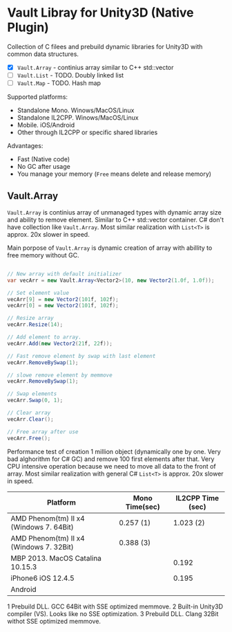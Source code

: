 # Vault Libray for Unity3D (Native Plugin)

Collection of C filees and prebuild dynamic libraries for Unity3D with common data structures.
- [x] `Vault.Array` - continius array similar to C++ std::vector
- [ ] `Vault.List` - TODO. Doubly linked list
- [ ] `Vault.Map` - TODO. Hash map

Supported platforms:
- Standalone Mono. Winows/MacOS/Linux
- Standalone IL2CPP. Winows/MacOS/Linux
- Mobile. iOS/Android
- Other through IL2CPP or specific shared libraries

Advantages:
- Fast (Native code)
- No GC after usage
- You manage your memory (`Free` means delete and release memory)

## Vault.Array
`Vault.Array` is continius array of unmanaged types with dynamic array size and ability to remove element. Similar to C++ std::vector container. C# don't have collection like `Vault.Array`. Most similar realization with `List<T>` is approx. 20x slower in speed.

Main porpose of `Vault.Array` is dynamic creation of array with abillity to free memory without GC.

```csharp

// New array with default initializer
var vecArr = new Vault.Array<Vector2>(10, new Vector2(1.0f, 1.0f));

// Set element value
vecArr[9] = new Vector2(101f, 102f);
vecArr[0] = new Vector2(101f, 102f);

// Resize array
vecArr.Resize(14);

// Add element to array.
vecArr.Add(new Vector2(21f, 22f));

// Fast remove element by swap with last element
vecArr.RemoveBySwap(1);

// slowe remove element by memmove
vecArr.RemoveBySwap(1);

// Swap elements
vecArr.Swap(0, 1);

// Clear array
vecArr.Clear();

// Free array after use
vecArr.Free();

```

Performance test of creation 1 million object (dynamically one by one. Very bad alghorithm for C# GC) and remove 100 first elements after that. Very CPU intensive operation because we need to move all data to the front of array. Most similar realization with general C# `List<T>` is approx. 20x slower in speed.

| Platform | Mono Time(sec) | IL2CPP Time (sec) |
|----------|----------------|-------------------|
| AMD Phenom(tm) II x4 (Windows 7. 64Bit) | 0.257 (1) | 1.023 (2) |
| AMD Phenom(tm) II x4 (Windows 7. 32Bit) | 0.388 (3) |  |
| MBP 2013. MacOS Catalina 10.15.3 |  | 0.192 |
| iPhone6 iOS 12.4.5 |  | 0.195 |
| Android |  |  |

1 Prebuild DLL. GCC 64Bit with SSE optimized memmove.
2 Built-in Unity3D compiler (VS). Looks like no SSE optimization.
3 Prebuild DLL. Clang 32Bit withot SSE optimized memmove.
